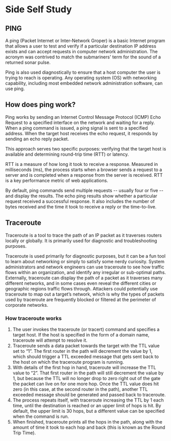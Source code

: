 # Side Self Study

## PING

 A ping (Packet Internet or Inter-Network Groper) is a basic Internet program that allows a user to test and verify if a particular destination IP address exists and can accept requests in computer network administration. The acronym was contrived to match the submariners' term for the sound of a returned sonar pulse.


Ping is also used diagnostically to ensure that a host computer the user is trying to reach is operating. Any operating system (OS) with networking capability, including most embedded network administration software, can use ping.

## How does ping work?

Ping works by sending an Internet Control Message Protocol (ICMP) Echo Request to a specified interface on the network and waiting for a reply. When a ping command is issued, a ping signal is sent to a specified address. When the target host receives the echo request, it responds by sending an echo reply packet.


This approach serves two specific purposes: verifying that the target host is available and determining round-trip time (RTT) or latency.


RTT is a measure of how long it took to receive a response. Measured in milliseconds (ms), the process starts when a browser sends a request to a server and is completed when a response from the server is received. RTT is a key performance metric of web applications.

By default, ping commands send multiple requests -- usually four or five -- and display the results. The echo ping results show whether a particular request received a successful response. It also includes the number of bytes received and the time it took to receive a reply or the time-to-live.


## Traceroute

Traceroute is a tool to trace the path of an IP packet as it traverses routers locally or globally. It is primarily used for diagnostic and troubleshooting purposes.

Traceroute is used primarily for diagnostic purposes, but it can be a fun tool to learn about networking or simply to satisfy some nerdy curiosity. System administrators and network engineers can use traceroute to see how traffic flows within an organization, and identify any irregular or sub-optimal paths. Externally, traceroute can display the path of a packet as it traverses many different networks, and in some cases even reveal the different cities or geographic regions traffic flows through. Attackers could potentially use traceroute to map out a target’s network, which is why the types of packets used by traceroute are frequently blocked or filtered at the perimeter of corporate networks.


### How traceroute works

1. The user invokes the traceroute (or tracert) command and specifies a target host. If the host is specified in the form of a domain name, traceroute will attempt to resolve it. 
2. Traceroute sends a data packet towards the target with the TTL value set to “1”. The first router in the path will decrement the value by 1, which should trigger a TTL exceeded message that gets sent back to the host on which the traceroute program is running.
3. With details of the first hop in hand, traceroute will increase the TTL value to “2”. That first router in the path will still decrement the value by 1, but because the TTL will no longer drop to zero right out of the gate the packet can live on for one more hop. Once the TTL value does hit zero (in this case, at the second router in the path), another TTL exceeded message should be generated and passed back to traceroute.
4. The process repeats itself, with traceroute increasing the TTL by 1 each time, until the destination is reached or an upper limit of hops is hit. By default, the upper limit is 30 hops, but a different value can be specified when the command is run.
5. When finished, traceroute prints all the hops in the path, along with the amount of time it took to each hop and back (this is known as the Round Trip Time). 